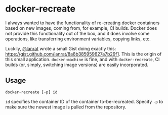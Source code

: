 # docker-recreate

I always wanted to have the functionality of re-creating docker containers based on new images, coming from, for example, CI builds. Docker does not provide this functionality out of the box, and it does involve some operations, like transferring environment variables, copying links, etc.

Luckily, [@lanrat](https://github.com/lanrat) wrote a small Gist doing exactly this: https://gist.github.com/lanrat/8a8b385959627a7b29f1. This is the origin of this small application. `docker-machine` is fine, and with `docker-recreate`, CI builds (or, simply, switching image versions) are easily incorporated.


## Usage

```
docker-recreate [-p] id
```

`id` specifies the container ID of the container to-be-recreated. Specify `-p` to make sure the newest image is pulled from the repository.

